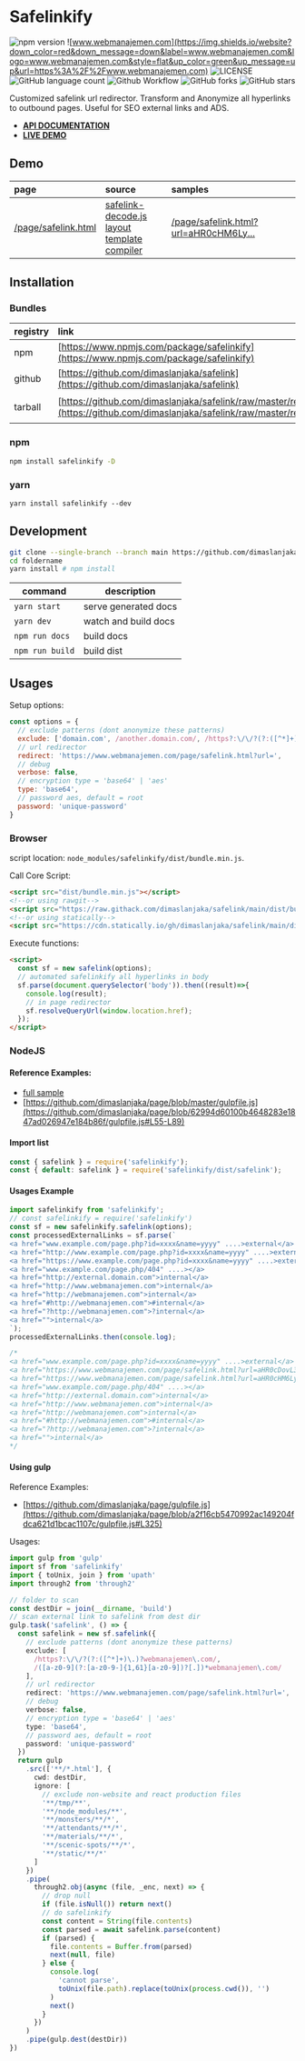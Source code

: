# Safelinkify

![npm version](https://img.shields.io/npm/v/safelinkify?label=safelinkify&style=flat)
![www.webmanajemen.com](https://img.shields.io/website?down_color=red&down_message=down&label=www.webmanajemen.com&logo=www.webmanajemen.com&style=flat&up_color=green&up_message=up&url=https%3A%2F%2Fwww.webmanajemen.com)
![LICENSE](https://img.shields.io/npm/l/safelinkify)
![GitHub language count](https://img.shields.io/github/languages/count/dimaslanjaka/safelink)
![Github Workflow](https://github.com/dimaslanjaka/safelink/actions/workflows/build-release.yml/badge.svg)
![GitHub forks](https://img.shields.io/github/forks/dimaslanjaka/safelink)
![GitHub stars](https://img.shields.io/github/stars/dimaslanjaka/safelink)

Customized safelink url redirector. Transform and Anonymize all hyperlinks to outbound pages. Useful for SEO external links and ADS.

- **[API DOCUMENTATION](https://www.webmanajemen.com/docs/safelinkify)**
- **[LIVE DEMO](https://www.webmanajemen.com/docs/safelinkify/demo)**

## Demo
| page | source | samples |
| :--- | :--- | :--- |
| [/page/safelink.html](https://www.webmanajemen.com/page/safelink.html) | [safelink-decode.js](https://github.com/dimaslanjaka/page/blob/master/safelink/safelink-decode.js) <br />[layout](https://github.com/dimaslanjaka/page/tree/master/safelink/layout1) <br/>[template](https://github.com/dimaslanjaka/page/blob/master/_layout.njk) <br />[compiler](https://github.com/dimaslanjaka/page/blob/1601e212200eaa7e8b4534ae7511b4fb6f179a96/gulpfile.js#L222) | [/page/safelink.html?url=aHR0cHM6Ly...](https://www.webmanajemen.com/page/safelink.html?url=aHR0cHM6Ly9jb2RlcGVuLmlvL2RpbWFzbGFuamFrYS9wZW4veUxiclpWbw==) |

## Installation

### Bundles
| registry | link | commands |
| :--- | :--- | :---
| npm | [https://www.npmjs.com/package/safelinkify](https://www.npmjs.com/package/safelinkify) | `npm i safelinkify -D` |
| github | [https://github.com/dimaslanjaka/safelink](https://github.com/dimaslanjaka/safelink) | `npm i https://github.com/dimaslanjaka/safelink -D` |
| tarball | [https://github.com/dimaslanjaka/safelink/raw/master/release/safelinkify.tgz](https://github.com/dimaslanjaka/safelink/raw/master/release/safelinkify.tgz) | `npm i https://github.com/dimaslanjaka/safelink/raw/master/release/safelinkify.tgz -D` |

### npm
```bash
npm install safelinkify -D
```

### yarn
```
yarn install safelinkify --dev
```

## Development
```bash
git clone --single-branch --branch main https://github.com/dimaslanjaka/safelink foldername
cd foldername
yarn install # npm install
```

| command      | description                       |
| ------------ | --------------------------------- |
| `yarn start` | serve generated docs              |
| `yarn dev`   | watch and build docs              |
| `npm run docs`  | build docs |
| `npm run build` | build dist |

## Usages
Setup options:
```js
const options = {
  // exclude patterns (dont anonymize these patterns)
  exclude: ['domain.com', /another.domain.com/, /https?:\/\/?(?:([^*]+)\.)?webmanajemen\.com/, /([a-z0-9](?:[a-z0-9-]{1,61}[a-z0-9])?[.])*webmanajemen\.com/],
  // url redirector
  redirect: 'https://www.webmanajemen.com/page/safelink.html?url=',
  // debug
  verbose: false,
  // encryption type = 'base64' | 'aes'
  type: 'base64',
  // password aes, default = root
  password: 'unique-password'
}
```
### Browser
script location: `node_modules/safelinkify/dist/bundle.min.js`.

Call Core Script:
```html
<script src="dist/bundle.min.js"></script>
<!--or using rawgit-->
<script src="https://raw.githack.com/dimaslanjaka/safelink/main/dist/bundle.min.js"></script>
<!--or using statically-->
<script src="https://cdn.statically.io/gh/dimaslanjaka/safelink/main/dist/bundle.min.js"></script>
```

Execute functions:
```html
<script>
  const sf = new safelink(options);
  // automated safelinkify all hyperlinks in body
  sf.parse(document.querySelector('body')).then((result)=>{
    console.log(result);
    // in page redirector
    sf.resolveQueryUrl(window.location.href);
  });
</script>
```

### NodeJS
#### Reference Examples:
- [full sample](https://github.com/dimaslanjaka/safelink/blob/main/src/index.test.ts)
- [https://github.com/dimaslanjaka/page/blob/master/gulpfile.js](https://github.com/dimaslanjaka/page/blob/62994d60100b4648283e1847ad026947e184b86f/gulpfile.js#L55-L89)

#### Import list
```js
const { safelink } = require('safelinkify');
const { default: safelink } = require('safelinkify/dist/safelink');
```
#### Usages Example
```ts
import safelinkify from 'safelinkify';
// const safelinkify = require('safelinkify')
const sf = new safelinkify.safelink(options);
const processedExternalLinks = sf.parse(`
<a href="www.example.com/page.php?id=xxxx&name=yyyy" ....>external</a>
<a href="http://www.example.com/page.php?id=xxxx&name=yyyy" ....>external</a>
<a href="https://www.example.com/page.php?id=xxxx&name=yyyy" ....>external</a>
<a href="www.example.com/page.php/404" ....></a>
<a href="http://external.domain.com">internal</a>
<a href="http://www.webmanajemen.com">internal</a>
<a href="http://webmanajemen.com">internal</a>
<a href="#http://webmanajemen.com">#internal</a>
<a href="?http://webmanajemen.com">?internal</a>
<a href="">internal</a>
`);
processedExternalLinks.then(console.log);

/*
<a href="www.example.com/page.php?id=xxxx&name=yyyy" ....>external</a>
<a href="https://www.webmanajemen.com/page/safelink.html?url=aHR0cDovL3d3dy5leGFtcGxlLmNvbS9wYWdlLnBocD9pZD14eHh4Jm5hbWU9eXl5eQ==" ....>external</a>
<a href="https://www.webmanajemen.com/page/safelink.html?url=aHR0cHM6Ly93d3cuZXhhbXBsZS5jb20vcGFnZS5waHA/aWQ9eHh4eCZuYW1lPXl5eXk=" ....>external</a>
<a href="www.example.com/page.php/404" ....></a>
<a href="http://external.domain.com">internal</a>
<a href="http://www.webmanajemen.com">internal</a>
<a href="http://webmanajemen.com">internal</a>
<a href="#http://webmanajemen.com">#internal</a>
<a href="?http://webmanajemen.com">?internal</a>
<a href="">internal</a>
*/
```

#### Using gulp
Reference Examples:
- [https://github.com/dimaslanjaka/page/gulpfile.js](https://github.com/dimaslanjaka/page/blob/a2f16cb5470992ac149204fdca621d1bcac1107c/gulpfile.js#L325)

Usages:
```typescript
import gulp from 'gulp'
import sf from 'safelinkify'
import { toUnix, join } from 'upath'
import through2 from 'through2'

// folder to scan
const destDir = join(__dirname, 'build')
// scan external link to safelink from dest dir
gulp.task('safelink', () => {
  const safelink = new sf.safelink({
    // exclude patterns (dont anonymize these patterns)
    exclude: [
      /https?:\/\/?(?:([^*]+)\.)?webmanajemen\.com/,
      /([a-z0-9](?:[a-z0-9-]{1,61}[a-z0-9])?[.])*webmanajemen\.com/
    ],
    // url redirector
    redirect: 'https://www.webmanajemen.com/page/safelink.html?url=',
    // debug
    verbose: false,
    // encryption type = 'base64' | 'aes'
    type: 'base64',
    // password aes, default = root
    password: 'unique-password'
  })
  return gulp
    .src(['**/*.html'], {
      cwd: destDir,
      ignore: [
        // exclude non-website and react production files
        '**/tmp/**',
        '**/node_modules/**',
        '**/monsters/**/*',
        '**/attendants/**/*',
        '**/materials/**/*',
        '**/scenic-spots/**/*',
        '**/static/**/*'
      ]
    })
    .pipe(
      through2.obj(async (file, _enc, next) => {
        // drop null
        if (file.isNull()) return next()
        // do safelinkify
        const content = String(file.contents)
        const parsed = await safelink.parse(content)
        if (parsed) {
          file.contents = Buffer.from(parsed)
          next(null, file)
        } else {
          console.log(
            'cannot parse',
            toUnix(file.path).replace(toUnix(process.cwd()), '')
          )
          next()
        }
      })
    )
    .pipe(gulp.dest(destDir))
})
```
